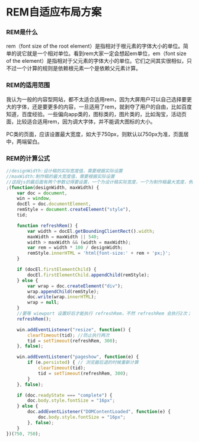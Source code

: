 # REM自适应布局方案

### REM是什么
rem（font size of the root element）是指相对于根元素的字体大小的单位。简单的说它就是一个相对单位。看到rem大家一定会想起em单位，em（font size of the element）是指相对于父元素的字体大小的单位。它们之间其实很相似，只不过一个计算的规则是依赖根元素一个是依赖父元素计算。

### REM的适用范围

我认为一般的内容型网站，都不太适合适用rem，因为大屏用户可以自己选择要更大的字体，还是要更多的内容，一旦适用了rem，就剥夺了用户的自由，比如百度知道，百度经验。一些偏向app类的，图标类的，图片类的，比如淘宝，活动页面，比较适合适用rem，因为调大字体，并不能调大图标的大小。

PC类的页面，应该设置最大宽度，如大于750px，则默认以750px为准，页面居中，两端留白。

### REM的计算公式

```js
//designWidth:设计稿的实际宽度值，需要根据实际设置
//maxWidth:制作稿的最大宽度值，需要根据实际设置
//这段js的最后面有两个参数记得要设置，一个为设计稿实际宽度，一个为制作稿最大宽度，例如设计稿为750，最大宽度为750，则为(750,750)
;(function(designWidth, maxWidth) {
	var doc = document,
	win = window,
	docEl = doc.documentElement,
	remStyle = document.createElement("style"),
	tid;

	function refreshRem() {
		var width = docEl.getBoundingClientRect().width;
		maxWidth = maxWidth || 540;
		width > maxWidth && (width = maxWidth);
		var rem = width * 100 / designWidth;
		remStyle.innerHTML = 'html{font-size:' + rem + 'px;}';
	}

	if (docEl.firstElementChild) {
		docEl.firstElementChild.appendChild(remStyle);
	} else {
		var wrap = doc.createElement("div");
		wrap.appendChild(remStyle);
		doc.write(wrap.innerHTML);
		wrap = null;
	}
	//要等 wiewport 设置好后才能执行 refreshRem，不然 refreshRem 会执行2次；
	refreshRem();

	win.addEventListener("resize", function() {
		clearTimeout(tid); //防止执行两次
		tid = setTimeout(refreshRem, 300);
	}, false);

	win.addEventListener("pageshow", function(e) {
		if (e.persisted) { // 浏览器后退的时候重新计算
			clearTimeout(tid);
			tid = setTimeout(refreshRem, 300);
		}
	}, false);

	if (doc.readyState === "complete") {
		doc.body.style.fontSize = "16px";
	} else {
		doc.addEventListener("DOMContentLoaded", function(e) {
			doc.body.style.fontSize = "16px";
		}, false);
	}
})(750, 750);
```
